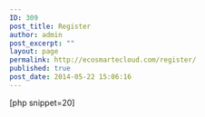 ```yaml
---
ID: 309
post_title: Register
author: admin
post_excerpt: ""
layout: page
permalink: http://ecosmartecloud.com/register/
published: true
post_date: 2014-05-22 15:06:16
---
```

[php snippet=20]